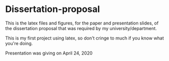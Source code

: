 # Dissertation-proposal

This is the latex files and figures, for the paper and presentation slides, of the dissertation proposal that was required by my university/department.

This is my first project using latex, so don't cringe to much if you know what you're doing.

Presentation was giving on April 24, 2020
